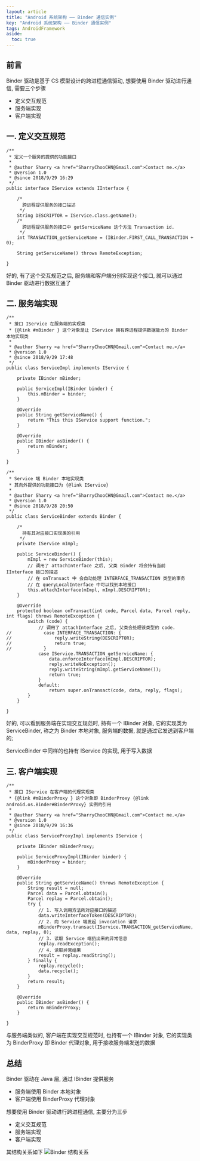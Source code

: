 ```yaml
---
layout: article
title: "Android 系统架构 —— Binder 通信实例"
key: "Android 系统架构 —— Binder 通信实例" 
tags: AndroidFramework
aside:
  toc: true
---
```



## 前言
Binder 驱动是基于 CS 模型设计的跨进程通信驱动, 想要使用 Binder 驱动进行通信, 需要三个步骤
- 定义交互规范
- 服务端实现
- 客户端实现

<!--more-->

## 一. 定义交互规范
```
/**
 * 定义一个服务的提供的功能接口
 *
 * @author Sharry <a href="SharryChooCHN@Gmail.com">Contact me.</a>
 * @version 1.0
 * @since 2018/9/29 16:29
 */
public interface IService extends IInterface {

    /*
      跨进程提供服务的接口描述
     */
    String DESCRIPTOR = IService.class.getName();
    /*
      跨进程提供服务的接口中 getServiceName 这个方法 Transaction id.
     */
    int TRANSACTION_getServiceName = (IBinder.FIRST_CALL_TRANSACTION + 0);

    String getServiceName() throws RemoteException;

}
```
好的, 有了这个交互规范之后, 服务端和客户端分别实现这个接口, 就可以通过 Binder 驱动进行数据互通了

## 二. 服务端实现
```
/**
 * 接口 IService 在服务端的实现类
 * {@link #mBinder } 这个对象是让 IService 拥有跨进程提供数据能力的 Binder 本地实现类
 *
 * @author Sharry <a href="SharryChooCHN@Gmail.com">Contact me.</a>
 * @version 1.0
 * @since 2018/9/29 17:48
 */
public class ServiceImpl implements IService {

    private IBinder mBinder;

    public ServiceImpl(IBinder binder) {
        this.mBinder = binder;
    }

    @Override
    public String getServiceName() {
        return "This this IService support function.";
    }

    @Override
    public IBinder asBinder() {
        return mBinder;
    }

}

/**
 * Service 端 Binder 本地实现类
 * 其向外提供的功能接口为 {@link IService}
 *
 * @author Sharry <a href="SharryChooCHN@Gmail.com">Contact me.</a>
 * @version 1.0
 * @since 2018/9/28 20:50
 */
public class ServiceBinder extends Binder {

    /*
      持有其对应接口实现类的引用
     */
    private IService mImpl;

    public ServiceBinder() {
        mImpl = new ServiceBinder(this);
        // 调用了 attachInterface 之后, 父类 Binder 将会持有当前 IInterface 接口的描述
        // 在 onTransact 中 会自动处理 INTERFACE_TRANSACTION 类型的事务
        // 在 queryLocalInterface 中可以找到本地接口
        this.attachInterface(mImpl, mImpl.DESCRIPTOR);
    }

    @Override
    protected boolean onTransact(int code, Parcel data, Parcel reply, int flags) throws RemoteException {
        switch (code) {
            // 调用了 attachInterface 之后, 父类会处理该类型的 code.
//            case INTERFACE_TRANSACTION: {
//                reply.writeString(DESCRIPTOR);
//                return true;
//            }
            case IService.TRANSACTION_getServiceName: {
                data.enforceInterface(mImpl.DESCRIPTOR);
                reply.writeNoException();
                reply.writeString(mImpl.getServiceName());
                return true;
            }
            default:
                return super.onTransact(code, data, reply, flags);
        }
    }

}
```
好的, 可以看到服务端在实现交互规范时, 持有一个 IBinder 对象, 它的实现类为 ServiceBinder, 称之为 Binder 本地对象, 服务端的数据, 就是通过它发送到客户端的;

ServiceBinder 中同样的也持有 IService 的实现, 用于写入数据

## 三. 客户端实现
```
/**
 * 接口 IService 在客户端的代理实现类
 * {@link #mBinderProxy } 这个对象即 BinderProxy {@link android.os.Binder#BinderProxy} 实例的引用
 *
 * @author Sharry <a href="SharryChooCHN@Gmail.com">Contact me.</a>
 * @version 1.0
 * @since 2018/9/29 16:36
 */
public class ServiceProxyImpl implements IService {

    private IBinder mBinderProxy;

    public ServiceProxyImpl(IBinder binder) {
        mBinderProxy = binder;
    }

    @Override
    public String getServiceName() throws RemoteException {
        String result = null;
        Parcel data = Parcel.obtain();
        Parcel replay = Parcel.obtain();
        try {
            // 1. 写入调用方法所对应接口的描述
            data.writeInterfaceToken(DESCRIPTOR);
            // 2. 向 Service 端发起 invocation 请求
            mBinderProxy.transact(IService.TRANSACTION_getServiceName, data, replay, 0);
            // 3. 读取 Service 端扔出来的异常信息
            replay.readException();
            // 4. 读取异常结果
            result = replay.readString();
        } finally {
            replay.recycle();
            data.recycle();
        }
        return result;
    }

    @Override
    public IBinder asBinder() {
        return mBinderProxy;
    }

}
```
与服务端类似的, 客户端在实现交互规范时, 也持有一个 IBinder 对象, 它的实现类为 BinderProxy 即 Binder 代理对象, 用于接收服务端发送的数据

## 总结
Binder 驱动在 Java 层, 通过 IBinder 提供服务
- 服务端使用 Binder 本地对象
- 客户端使用 BinderProxy 代理对象

想要使用 Binder 驱动进行跨进程通信, 主要分为三步
- 定义交互规范
- 服务端实现
- 客户端实现

其结构关系如下
![Binder 结构关系](https://i.loli.net/2019/10/23/YPxsM2jgcLqRaJX.png)
